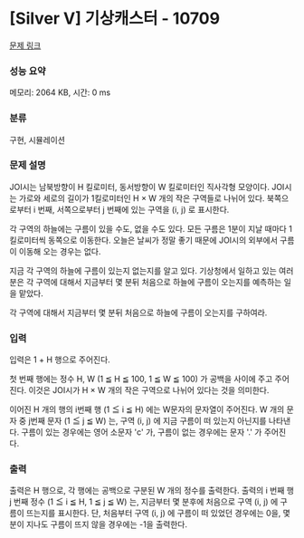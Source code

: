 # [Silver V] 기상캐스터 - 10709 

[문제 링크](https://www.acmicpc.net/problem/10709) 

### 성능 요약

메모리: 2064 KB, 시간: 0 ms

### 분류

구현, 시뮬레이션

### 문제 설명

<p>JOI시는 남북방향이 H 킬로미터, 동서방향이 W 킬로미터인 직사각형 모양이다. JOI시는 가로와 세로의 길이가 1킬로미터인 H × W 개의 작은 구역들로 나뉘어 있다. 북쪽으로부터 i 번째, 서쪽으로부터 j 번째에 있는 구역을 (i, j) 로 표시한다.</p>

<p>각 구역의 하늘에는 구름이 있을 수도, 없을 수도 있다. 모든 구름은 1분이 지날 때마다 1킬로미터씩 동쪽으로 이동한다. 오늘은 날씨가 정말 좋기 때문에 JOI시의 외부에서 구름이 이동해 오는 경우는 없다.</p>

<p>지금 각 구역의 하늘에 구름이 있는지 없는지를 알고 있다. 기상청에서 일하고 있는 여러분은 각 구역에 대해서 지금부터 몇 분뒤 처음으로 하늘에 구름이 오는지를 예측하는 일을 맡았다.</p>

<p>각 구역에 대해서 지금부터 몇 분뒤 처음으로 하늘에 구름이 오는지를 구하여라.</p>

### 입력 

 <p>입력은 1 + H 행으로 주어진다.</p>

<p>첫 번째 행에는 정수 H, W (1 ≦ H ≦ 100, 1 ≦ W ≦ 100) 가 공백을 사이에 주고 주어진다. 이것은 JOI시가 H × W 개의 작은 구역으로 나뉘어 있다는 것을 의미한다.</p>

<p>이어진 H 개의 행의 i번째 행 (1 ≦ i ≦ H) 에는 W문자의 문자열이 주어진다. W 개의 문자 중 j번째 문자 (1 ≦ j ≦ W) 는, 구역 (i, j) 에 지금 구름이 떠 있는지 아닌지를 나타낸다. 구름이 있는 경우에는 영어 소문자 'c' 가, 구름이 없는 경우에는 문자 '.' 가 주어진다.</p>

### 출력 

 <p>출력은 H 행으로, 각 행에는 공백으로 구분된 W 개의 정수를 출력한다. 출력의 i 번째 행 j 번째 정수 (1 ≦ i ≦ H, 1 ≦ j ≦ W) 는, 지금부터 몇 분후에 처음으로 구역 (i, j) 에 구름이 뜨는지를 표시한다. 단, 처음부터 구역 (i, j) 에 구름이 떠 있었던 경우에는 0을, 몇 분이 지나도 구름이 뜨지 않을 경우에는 -1을 출력한다.</p>

